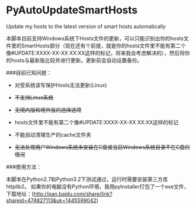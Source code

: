 PyAutoUpdateSmartHosts
======================

Update my hosts to the latest version of smart hosts automatically

本脚本目前支持Windows系统下Hosts文件的更新，可以只能识别出你的hosts文件里的SmartHosts部分（现在还有个前提，就是你的hosts文件里不能有第二个像#UPDATE:XXXX-XX-XX XX:XX这样的标记，将来我会考虑解决的），然后将你的hosts与最新版比较并进行更新。更新前会自动设置备份。

###目前已知问题：

 - 对受系统读写保护Hosts无法更新(Linux)

 - ~~不支持Linux系统~~

 - ~~无境内版和境外版的选择选项~~

 - hosts文件里不能有第二个像#UPDATE:XXXX-XX-XX XX:XX这样的标记

 - 不能自动清理生产的cache文件夹

 - ~~无法处理用户Windows系统未安装在C盘或当前Windows系统目录不在C盘的情况~~


###使用方法：

本脚本在Python2.7和Python3.2下测试通过，运行时需要安装第三方库httplib2。
如果你的电脑没有Python环境，我用pyInstaller打包了一个exe文件，下载地址：(http://pan.baidu.com/share/link?shareid=474827113&uk=1445599042)
